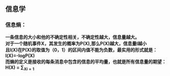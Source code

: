 ## 信息学
### 信息熵：  
**一条信息的大小和他的不确定性相关，不确定性越大，信息量越大。  
对于一个随机事件X，其发生的概率为P(X),那么P(X)越大，信息量l越小  
且l(X)在P(X)的取值为（0，1）的区间内值不能为负数，最实用的形式就是：  
l(X)=-logP(X)  
而熵的定义是接收的每条消息中包含的信息的平均量，也就是所有信息量的期望：  
H(X) = $\sum_{Xi=1}$**
